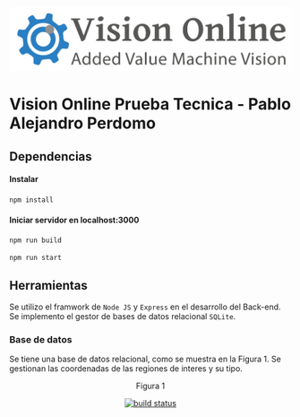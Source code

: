 ![](https://github.com/Perdomo193/webservice_front/blob/main/static/img/logo_vo.png)

# Vision Online Prueba Tecnica - Pablo Alejandro Perdomo

## Dependencias

#### Instalar
`npm install`

#### Iniciar servidor en localhost:3000
`npm run build`

`npm run start`

## Herramientas

Se utilizo el framwork de `Node JS` y `Express` en el desarrollo del Back-end. Se implemento el gestor de bases de datos relacional `SQLite`.

### Base de datos

Se tiene una base de datos relacional, como se muestra en la Figura 1. Se gestionan las coordenadas de las regiones de interes y su tipo.

<p align="center">Figura 1</p>

<p align="center"><a href="#"><img width="650px" height="auto" src="https://github.com/Perdomo193/images/blob/master/page_three.png" alt="build status"></img></a></p>

